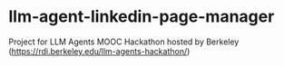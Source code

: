 # llm-agent-linkedin-page-manager
Project for LLM Agents MOOC Hackathon hosted by Berkeley (https://rdi.berkeley.edu/llm-agents-hackathon/)
